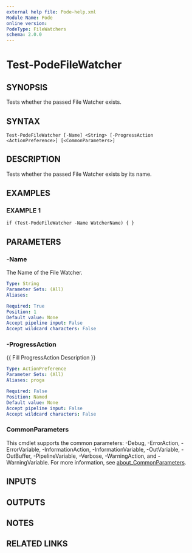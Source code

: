 ```yaml
---
external help file: Pode-help.xml
Module Name: Pode
online version:
PodeType: FileWatchers
schema: 2.0.0
---
```


# Test-PodeFileWatcher

## SYNOPSIS
Tests whether the passed File Watcher exists.

## SYNTAX

```
Test-PodeFileWatcher [-Name] <String> [-ProgressAction <ActionPreference>] [<CommonParameters>]
```

## DESCRIPTION
Tests whether the passed File Watcher exists by its name.

## EXAMPLES

### EXAMPLE 1
```
if (Test-PodeFileWatcher -Name WatcherName) { }
```

## PARAMETERS

### -Name
The Name of the File Watcher.

```yaml
Type: String
Parameter Sets: (All)
Aliases:

Required: True
Position: 1
Default value: None
Accept pipeline input: False
Accept wildcard characters: False
```

### -ProgressAction
{{ Fill ProgressAction Description }}

```yaml
Type: ActionPreference
Parameter Sets: (All)
Aliases: proga

Required: False
Position: Named
Default value: None
Accept pipeline input: False
Accept wildcard characters: False
```

### CommonParameters
This cmdlet supports the common parameters: -Debug, -ErrorAction, -ErrorVariable, -InformationAction, -InformationVariable, -OutVariable, -OutBuffer, -PipelineVariable, -Verbose, -WarningAction, and -WarningVariable. For more information, see [about_CommonParameters](http://go.microsoft.com/fwlink/?LinkID=113216).

## INPUTS

## OUTPUTS

## NOTES

## RELATED LINKS
